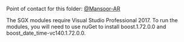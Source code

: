Point of contact for this folder: [@Mansoor-AR](https://github.com/Mansoor-AR)

The SGX modules require Visual Studio Professional 2017.
To run the modules, you will need to use nuGet to install boost.1.72.0.0 and boost_date_time-vc140.1.72.0.0.